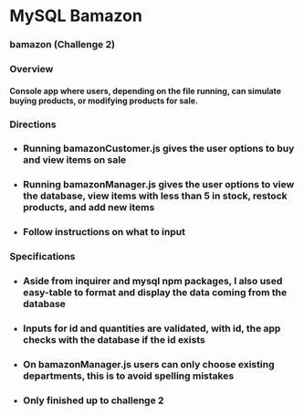 # MySQL Bamazon
### bamazon (Challenge 2)

### Overview
#### Console app where users, depending on the file running, can simulate buying products, or modifying products for sale.

### Directions
* ### Running bamazonCustomer.js gives the user options to buy and view items on sale 
* ### Running bamazonManager.js gives the user options to view the database, view items with less than 5 in stock, restock products, and add new items
* ### Follow instructions on what to input

### Specifications
* ### Aside from inquirer and mysql npm packages, I also used easy-table to format and display the data coming from the database
* ### Inputs for id and quantities are validated, with id, the app checks with the database if the id exists
* ### On bamazonManager.js users can only choose existing departments, this is to avoid spelling mistakes
* ### Only finished up to challenge 2
